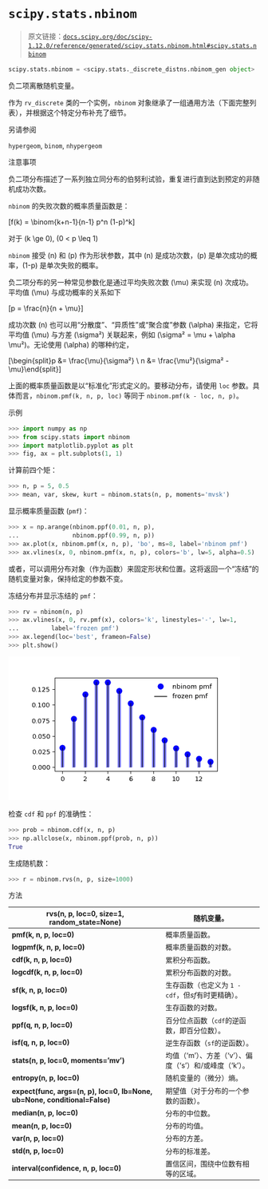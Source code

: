 # `scipy.stats.nbinom`

> 原文链接：[`docs.scipy.org/doc/scipy-1.12.0/reference/generated/scipy.stats.nbinom.html#scipy.stats.nbinom`](https://docs.scipy.org/doc/scipy-1.12.0/reference/generated/scipy.stats.nbinom.html#scipy.stats.nbinom)

```py
scipy.stats.nbinom = <scipy.stats._discrete_distns.nbinom_gen object>
```

负二项离散随机变量。

作为 `rv_discrete` 类的一个实例，`nbinom` 对象继承了一组通用方法（下面完整列表），并根据这个特定分布补充了细节。

另请参阅

`hypergeom`, `binom`, `nhypergeom`

注意事项

负二项分布描述了一系列独立同分布的伯努利试验，重复进行直到达到预定的非随机成功次数。

`nbinom` 的失败次数的概率质量函数是：

\[f(k) = \binom{k+n-1}{n-1} p^n (1-p)^k\]

对于 \(k \ge 0\), \(0 < p \leq 1\)

`nbinom` 接受 \(n\) 和 \(p\) 作为形状参数，其中 \(n\) 是成功次数，\(p\) 是单次成功的概率，\(1-p\) 是单次失败的概率。

负二项分布的另一种常见参数化是通过平均失败次数 \(\mu\) 来实现 \(n\) 次成功。平均值 \(\mu\) 与成功概率的关系如下

\[p = \frac{n}{n + \mu}\]

成功次数 \(n\) 也可以用“分散度”、“异质性”或“聚合度”参数 \(\alpha\) 来指定，它将平均值 \(\mu\) 与方差 \(\sigma²\) 关联起来，例如 \(\sigma² = \mu + \alpha \mu²\)。无论使用 \(\alpha\) 的哪种约定，

\[\begin{split}p &= \frac{\mu}{\sigma²} \\ n &= \frac{\mu²}{\sigma² - \mu}\end{split}\]

上面的概率质量函数是以“标准化”形式定义的。要移动分布，请使用 `loc` 参数。具体而言，`nbinom.pmf(k, n, p, loc)` 等同于 `nbinom.pmf(k - loc, n, p)`。

示例

```py
>>> import numpy as np
>>> from scipy.stats import nbinom
>>> import matplotlib.pyplot as plt
>>> fig, ax = plt.subplots(1, 1) 
```

计算前四个矩：

```py
>>> n, p = 5, 0.5
>>> mean, var, skew, kurt = nbinom.stats(n, p, moments='mvsk') 
```

显示概率质量函数 (`pmf`)：

```py
>>> x = np.arange(nbinom.ppf(0.01, n, p),
...               nbinom.ppf(0.99, n, p))
>>> ax.plot(x, nbinom.pmf(x, n, p), 'bo', ms=8, label='nbinom pmf')
>>> ax.vlines(x, 0, nbinom.pmf(x, n, p), colors='b', lw=5, alpha=0.5) 
```

或者，可以调用分布对象（作为函数）来固定形状和位置。这将返回一个“冻结”的随机变量对象，保持给定的参数不变。

冻结分布并显示冻结的 `pmf`：

```py
>>> rv = nbinom(n, p)
>>> ax.vlines(x, 0, rv.pmf(x), colors='k', linestyles='-', lw=1,
...         label='frozen pmf')
>>> ax.legend(loc='best', frameon=False)
>>> plt.show() 
```

![../../_images/scipy-stats-nbinom-1_00_00.png](img/dfd34d5b7c8bc7578cefff8995c75288.png)

检查 `cdf` 和 `ppf` 的准确性：

```py
>>> prob = nbinom.cdf(x, n, p)
>>> np.allclose(x, nbinom.ppf(prob, n, p))
True 
```

生成随机数：

```py
>>> r = nbinom.rvs(n, p, size=1000) 
```

方法

| **rvs(n, p, loc=0, size=1, random_state=None)** | 随机变量。 |
| --- | --- |
| **pmf(k, n, p, loc=0)** | 概率质量函数。 |
| **logpmf(k, n, p, loc=0)** | 概率质量函数的对数。 |
| **cdf(k, n, p, loc=0)** | 累积分布函数。 |
| **logcdf(k, n, p, loc=0)** | 累积分布函数的对数。 |
| **sf(k, n, p, loc=0)** | 生存函数（也定义为 `1 - cdf`，但*sf*有时更精确）。 |
| **logsf(k, n, p, loc=0)** | 生存函数的对数。 |
| **ppf(q, n, p, loc=0)** | 百分位点函数（`cdf`的逆函数，即百分位数）。 |
| **isf(q, n, p, loc=0)** | 逆生存函数（`sf`的逆函数）。 |
| **stats(n, p, loc=0, moments=’mv’)** | 均值（‘m’）、方差（‘v’）、偏度（‘s’）和/或峰度（‘k’）。 |
| **entropy(n, p, loc=0)** | 随机变量的（微分）熵。 |
| **expect(func, args=(n, p), loc=0, lb=None, ub=None, conditional=False)** | 期望值（对于分布的一个参数的函数）。 |
| **median(n, p, loc=0)** | 分布的中位数。 |
| **mean(n, p, loc=0)** | 分布的均值。 |
| **var(n, p, loc=0)** | 分布的方差。 |
| **std(n, p, loc=0)** | 分布的标准差。 |
| **interval(confidence, n, p, loc=0)** | 置信区间，围绕中位数有相等的区域。 |

